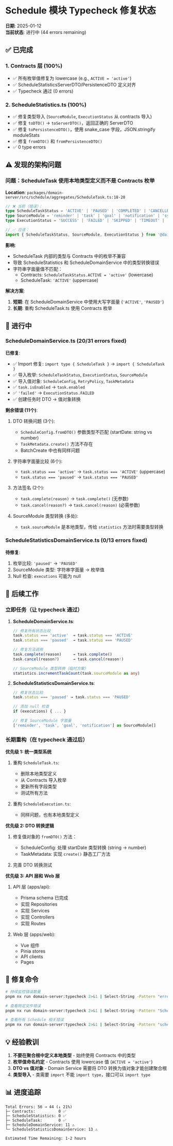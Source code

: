 # Schedule 模块 Typecheck 修复状态

**日期**: 2025-01-12  
**当前状态**: 进行中 (44 errors remaining)

## ✅ 已完成

### 1. Contracts 层 (100%)
- ✅ 所有枚举值修复为 lowercase (e.g., `ACTIVE = 'active'`)
- ✅ ScheduleStatisticsServerDTO/PersistenceDTO 定义对齐
- ✅ Typecheck 通过 (0 errors)

### 2. ScheduleStatistics.ts (100%)
- ✅ 修复类型导入 (`SourceModule`, `ExecutionStatus` 从 contracts 导入)
- ✅ 修复 `toDTO()` → `toServerDTO()`，返回正确的 ServerDTO
- ✅ 修复 `toPersistenceDTO()`，使用 snake_case 字段，JSON.stringify moduleStats
- ✅ 修复 `fromDTO()` 和 `fromPersistenceDTO()`
- ✅ 0 type errors

## ⚠️ 发现的架构问题

### 问题：ScheduleTask 使用本地类型定义而不是 Contracts 枚举

**Location**: `packages/domain-server/src/schedule/aggregates/ScheduleTask.ts:18-20`

```typescript
// ❌ 当前（错误）：
type ScheduleTaskStatus = 'ACTIVE' | 'PAUSED' | 'COMPLETED' | 'CANCELLED' | 'FAILED';
type SourceModule = 'reminder' | 'task' | 'goal' | 'notification' | 'system' | 'custom';
type ExecutionStatus = 'SUCCESS' | 'FAILED' | 'SKIPPED' | 'TIMEOUT' | 'RETRYING';

// ✅ 应该：
import { ScheduleTaskStatus, SourceModule, ExecutionStatus } from '@dailyuse/contracts';
```

**影响**:
- ScheduleTask 内部的类型与 Contracts 中的枚举不兼容
- 导致 ScheduleStatistics 和 ScheduleDomainService 中的类型转换错误
- 字符串字面量值不匹配：
  - Contracts: `ScheduleTaskStatus.ACTIVE = 'active'` (lowercase)
  - ScheduleTask: `'ACTIVE'` (uppercase)

**解决方案**:
1. **短期**: 在 ScheduleDomainService 中使用大写字面量 (`'ACTIVE'`, `'PAUSED'`)
2. **长期**: 重构 ScheduleTask.ts 使用 Contracts 枚举

## 🚧 进行中

### ScheduleDomainService.ts (20/31 errors fixed)

**已修复**:
- ✅ Import 修复: `import type { ScheduleTask }` → `import { ScheduleTask }`
- ✅ 导入枚举: `ScheduleTaskStatus`, `ExecutionStatus`, `SourceModule`
- ✅ 导入值对象: `ScheduleConfig`, `RetryPolicy`, `TaskMetadata`
- ✅ `task.isEnabled` → `task.enabled`
- ✅ `'failed'` → `ExecutionStatus.FAILED`
- ✅ 创建任务时 DTO → 值对象转换

**剩余错误 (11个)**:
1. DTO 转换问题 (3个):
   - `ScheduleConfig.fromDTO()` 参数类型不匹配 (startDate: string vs number)
   - `TaskMetadata.create()` 方法不存在
   - BatchCreate 中也有同样问题

2. 字符串字面量比较 (6个):
   - `task.status === 'active'` → `task.status === 'ACTIVE'` (uppercase)
   - `task.status === 'paused'` → `task.status === 'PAUSED'`

3. 方法签名 (2个):
   - `task.complete(reason)` → `task.complete()` (无参数)
   - `task.cancel(reason?)` → `task.cancel(reason)` (必需参数)

4. SourceModule 类型转换 (多处):
   - `task.sourceModule` 是本地类型，传给 `statistics` 方法时需要类型转换

### ScheduleStatisticsDomainService.ts (0/13 errors fixed)

**待修复**:
1. 枚举比较: `'paused'` → `'PAUSED'`
2. SourceModule 类型: 字符串字面量 → 枚举值
3. Null 检查: `executions` 可能为 null

## 📝 后续工作

### 立即任务（让 typecheck 通过）

1. **ScheduleDomainService.ts**:
   ```typescript
   // 修复所有状态比较
   task.status === 'active'  → task.status === 'ACTIVE'
   task.status === 'paused'  → task.status === 'PAUSED'
   
   // 修复方法调用
   task.complete(reason)     → task.complete()
   task.cancel(reason?)      → task.cancel(reason!)
   
   // SourceModule 类型转换（临时方案）
   statistics.incrementTaskCount(task.sourceModule as any)
   ```

2. **ScheduleStatisticsDomainService.ts**:
   ```typescript
   // 修复状态比较
   task.status === 'paused' → task.status === 'PAUSED'
   
   // 添加 null 检查
   if (executions) { ... }
   
   // 修复 SourceModule 字面量
   ['reminder', 'task', 'goal', 'notification'] as SourceModule[]
   ```

### 长期重构（在 typecheck 通过后）

**优先级 1: 统一类型系统**
1. 重构 `ScheduleTask.ts`:
   - 删除本地类型定义
   - 从 Contracts 导入枚举
   - 更新所有字段类型
   - 测试所有方法

2. 重构 `ScheduleExecution.ts`:
   - 同样问题，也有本地类型定义

**优先级 2: DTO 转换逻辑**
1. 修复值对象的 `fromDTO()` 方法：
   - ScheduleConfig: 处理 startDate 类型转换 (string → number)
   - TaskMetadata: 实现 `create()` 静态工厂方法

2. 完善 DTO 转换测试

**优先级 3: API 层和 Web 层**
1. API 层 (apps/api):
   - Prisma schema 已完成
   - 实现 Repositories
   - 实现 Services
   - 实现 Controllers
   - 实现 Routes

2. Web 层 (apps/web):
   - Vue 组件
   - Pinia stores
   - API clients
   - Pages

## 🔧 修复命令

```bash
# 持续监控错误数量
pnpm nx run domain-server:typecheck 2>&1 | Select-String -Pattern "error TS" | Measure-Object

# 查看特定文件错误
pnpm nx run domain-server:typecheck 2>&1 | Select-String -Pattern "ScheduleDomainService"

# 查看所有 Schedule 相关错误
pnpm nx run domain-server:typecheck 2>&1 | Select-String -Pattern "schedule/"
```

## 💡 经验教训

1. **不要在聚合根中定义本地类型** - 始终使用 Contracts 中的类型
2. **枚举值命名约定** - Contracts 使用 lowercase 值 (`ACTIVE = 'active'`)
3. **DTO vs 值对象** - Domain Service 需要将 DTO 转换为值对象才能创建聚合根
4. **类型导入** - 类需要 `import` 不能 `import type`，接口可以 `import type`

## 📊 进度追踪

```
Total Errors: 56 → 44 (↓ 21%)
├─ Contracts:          0 ✅
├─ ScheduleStatistics: 0 ✅
├─ ScheduleTask:       0 ✅
├─ ScheduleDomainService: 11 ⚠️
└─ ScheduleStatisticsDomainService: 13 ⚠️

Estimated Time Remaining: 1-2 hours
```

